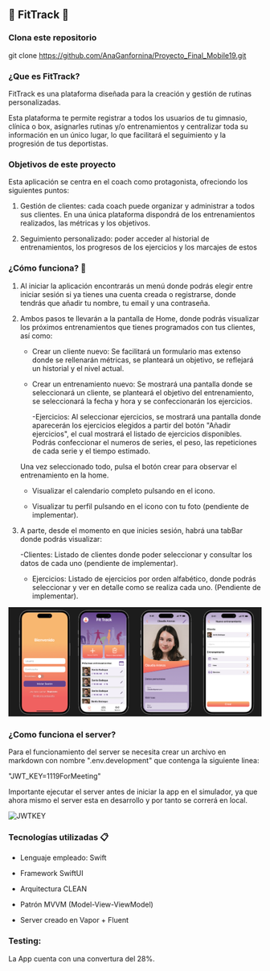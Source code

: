 ## :bicyclist: FitTrack :runner:

### Clona este repositorio
git clone https://github.com/AnaGanfornina/Proyecto_Final_Mobile19.git



### ¿Que es FitTrack?

FitTrack es una plataforma diseñada para la creación y gestión de rutinas personalizadas.

Esta plataforma te permite registrar a todos los usuarios de tu gimnasio, clínica o box, asignarles rutinas y/o entrenamientos y centralizar toda su información en un único lugar, lo que facilitará el seguimiento y la progresión de tus deportistas.

### Objetivos de este proyecto 

Esta aplicación se centra en el coach como protagonista, ofreciondo los siguientes puntos:

1. Gestión de clientes: cada coach puede organizar y administrar a todos sus clientes. En una única plataforma dispondrá de los entrenamientos realizados, las métricas y los objetivos.

2. Seguimiento personalizado: poder acceder al historial de entrenamientos, los progresos de los ejercicios y los marcajes de estos 

### ¿Cómo funciona? :iphone:

1. Al iniciar la aplicación encontrarás un menú donde podrás elegir entre iniciar sesión si ya tienes una cuenta creada o registrarse, donde tendrás que añadir tu nombre, tu email y una contraseña.

2. Ambos pasos te llevarán a la pantalla de Home, donde podrás visualizar los próximos entrenamientos que tienes programados con tus clientes, así como:

	- Crear un cliente nuevo: Se facilitará un formulario mas extenso donde se rellenarán métricas, se planteará un objetivo, se reflejará un historial y el nivel actual. 

	- Crear un entrenamiento nuevo: Se mostrará una pantalla donde se seleccionará un cliente, se planteará el objetivo del entrenamiento, se seleccionará la fecha y hora y se confeccionarán los ejercicios.

		-Ejercicios: Al seleccionar ejercicios, se mostrará una pantalla donde aparecerán los ejercicios elegidos a partir del botón "Añadir ejercicios", el cual mostrará el listado de ejercicios disponibles. 
		Podrás confeccionar el numeros de series, el peso, las repeticiones de cada serie y el tiempo estimado. 

	Una vez seleccionado todo, pulsa el botón crear para observar el entrenamiento en la home. 
  
	- Visualizar el calendario completo pulsando en el icono.

	- Visualizar tu perfil pulsando en el icono con tu foto (pendiente de implementar).

3. A parte, desde el momento en que inicies sesión, habrá una tabBar donde podrás visualizar:
	
	-Clientes: Listado de clientes donde poder seleccionar y consultar los datos de cada uno (pendiente de implementar).

	- Ejercicios: Listado de ejercicios por orden alfabético, donde podrás seleccionar y ver en detalle como se realiza cada uno. (Pendiente de implementar).
 
 ![Pantallas de muestra](/imagenes/pantallas.png)
 
### ¿Como funciona el server?
Para el funcionamiento del server se necesita crear un archivo en markdown con nombre ".env.development" que contenga la siguiente linea:

"JWT_KEY=1119ForMeeting"

Importante ejecutar el server antes de iniciar la app en el simulador, ya que ahora mismo el server esta en desarrollo y por tanto se correrá en local. 

![JWTKEY](/imagenes/JTW_KEY.png)

### Tecnologías utilizadas :clipboard:

- Lenguaje empleado: Swift 

- Framework SwiftUI 

- Arquitectura CLEAN

- Patrón MVVM (Model-View-ViewModel)

- Server creado en Vapor + Fluent 


### Testing:
La App cuenta con una convertura del 28%.


